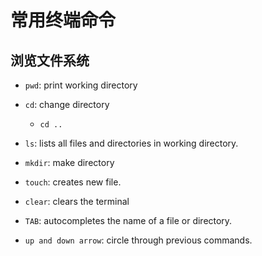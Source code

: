 # 常用终端命令

## 浏览文件系统

- `pwd`: print working directory
- `cd`: change directory
	+ `cd ..`
- `ls`: lists all files and directories in working directory.
- `mkdir`: make directory
- `touch`: creates new file.

- `clear`: clears the terminal
- `TAB`: autocompletes the name of a file or directory.
- `up and down arrow`: circle through previous commands.
